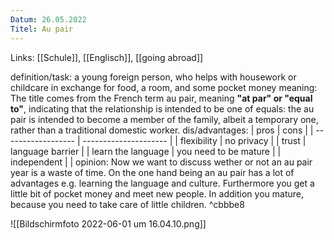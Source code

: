 ```yaml
---
Datum: 26.05.2022
Titel: Au pair
---
```

Links: [[Schule]], [[Englisch]], [[going abroad]]

definition/task: a young foreign person, who helps with housework or childcare in exchange for food, a room, and some pocket money
meaning: The title comes from the French term au pair, meaning **"at par" or "equal to"**, indicating that the relationship is intended to be one of equals: the au pair is intended to become a member of the family, albeit a temporary one, rather than a traditional domestic worker.
dis/advantages:
| pros               | cons                  |
| ------------------ | --------------------- |
| flexibility        | no privacy            |
| trust              | language barrier      |
| learn the language | you need to be mature |
| independent        |                       |
opinion: 
Now we want to discuss wether or not an au pair year is a waste of time.
On the one hand being an au pair has a lot of advantages e.g. learning the language and culture. Furthermore you get a little bit of pocket money and meet new people. In addition you mature, because you need to take care of little children. ^cbbbe8

![[Bildschirmfoto 2022-06-01 um 16.04.10.png]]